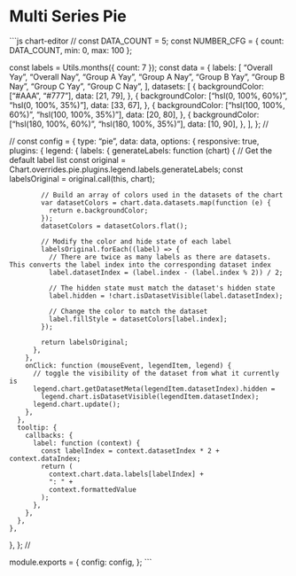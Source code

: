 Multi Series Pie
================

\`\`\`js chart-editor // const DATA\_COUNT = 5; const NUMBER\_CFG = { count: DATA\_COUNT, min: 0, max: 100 };

const labels = Utils.months({ count: 7 }); const data = { labels: \[ “Overall Yay”, “Overall Nay”, “Group A Yay”, “Group A Nay”, “Group B Yay”, “Group B Nay”, “Group C Yay”, “Group C Nay”, \], datasets: \[ { backgroundColor: \[“\#AAA”, “\#777”\], data: \[21, 79\], }, { backgroundColor: \[“hsl(0, 100%, 60%)”, “hsl(0, 100%, 35%)”\], data: \[33, 67\], }, { backgroundColor: \[“hsl(100, 100%, 60%)”, “hsl(100, 100%, 35%)”\], data: \[20, 80\], }, { backgroundColor: \[“hsl(180, 100%, 60%)”, “hsl(180, 100%, 35%)”\], data: \[10, 90\], }, \], }; //

// const config = { type: “pie”, data: data, options: { responsive: true, plugins: { legend: { labels: { generateLabels: function (chart) { // Get the default label list const original = Chart.overrides.pie.plugins.legend.labels.generateLabels; const labelsOriginal = original.call(this, chart);

            // Build an array of colors used in the datasets of the chart
            var datasetColors = chart.data.datasets.map(function (e) {
              return e.backgroundColor;
            });
            datasetColors = datasetColors.flat();

            // Modify the color and hide state of each label
            labelsOriginal.forEach((label) => {
              // There are twice as many labels as there are datasets. This converts the label index into the corresponding dataset index
              label.datasetIndex = (label.index - (label.index % 2)) / 2;

              // The hidden state must match the dataset's hidden state
              label.hidden = !chart.isDatasetVisible(label.datasetIndex);

              // Change the color to match the dataset
              label.fillStyle = datasetColors[label.index];
            });

            return labelsOriginal;
          },
        },
        onClick: function (mouseEvent, legendItem, legend) {
          // toggle the visibility of the dataset from what it currently is
          legend.chart.getDatasetMeta(legendItem.datasetIndex).hidden =
            legend.chart.isDatasetVisible(legendItem.datasetIndex);
          legend.chart.update();
        },
      },
      tooltip: {
        callbacks: {
          label: function (context) {
            const labelIndex = context.datasetIndex * 2 + context.dataIndex;
            return (
              context.chart.data.labels[labelIndex] +
              ": " +
              context.formattedValue
            );
          },
        },
      },
    },

}, }; //

module.exports = { config: config, }; \`\`\`
